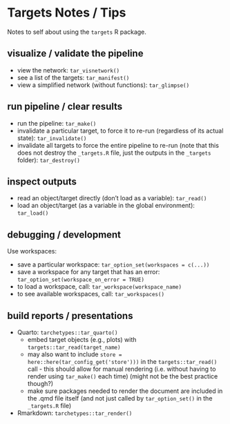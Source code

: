 # Targets Notes / Tips

<!-- targets_notes.md is generated from targets_notes.qmd. Please edit that file -->

Notes to self about using the `targets` R package.

## visualize / validate the pipeline

- view the network: `tar_visnetwork()`
- see a list of the targets: `tar_manifest()`
- view a simplified network (without functions): `tar_glimpse()`

## run pipeline / clear results

- run the pipeline: `tar_make()`
- invalidate a particular target, to force it to re-run (regardless of
  its actual state): `tar_invalidate()`
- invalidate all targets to force the entire pipeline to re-run (note
  that this does not destroy the `_targets.R` file, just the outputs in
  the `_targets` folder): `tar_destroy()`

## inspect outputs

- read an object/target directly (don’t load as a variable):
  `tar_read()`
- load an object/target (as a variable in the global environment):
  `tar_load()`

## debugging / development

Use workspaces:

- save a particular workspace: `tar_option_set(workspaces = c(...))`
- save a workspace for any target that has an error:
  `tar_option_set(workspace_on_error = TRUE)`
- to load a workspace, call: `tar_workspace(workspace_name)`
- to see available workspaces, call: `tar_workspaces()`

## build reports / presentations

- Quarto: `tarchetypes::tar_quarto()`
  - embed target objects (e.g., plots) with
    `targets::tar_read(target_name)`
  - may also want to include
    `store = here::here(tar_config_get('store')))` in the
    `targets::tar_read()` call - this should allow for manual rendering
    (i.e. without having to render using `tar_make()` each time) (might
    not be the best practice though?)
  - make sure packages needed to render the document are included in the
    .qmd file itself (and not just called by `tar_option_set()` in the
    `_targets.R` file)
- Rmarkdown: `tarchetypes::tar_render()`
